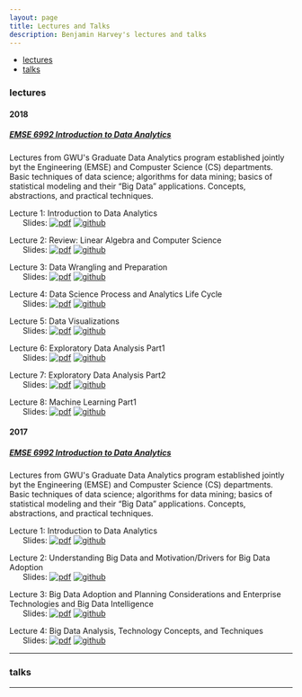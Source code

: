 ```yaml
---
layout: page
title: Lectures and Talks
description: Benjamin Harvey's lectures and talks
---
```

<div class="navbar">
    <div class="navbar-inner">
        <ul class="nav">
            <li><a href="#lectures">lectures</a></li>
            <li><a href="#talks">talks</a></li>
        </ul>
    </div>
</div>


### <a name="lectures"></a>lectures
####  2018
##### <a name="EMSE6992"></a>[EMSE 6992 Introduction to Data Analytics](https://bsharvey.github.io/)
Lectures from GWU's Graduate Data Analytics program established jointly byt the Engineering (EMSE) and Compuster Science (CS) departments.  Basic techniques of data science; algorithms for data mining; basics of statistical modeling and their “Big Data” applications. Concepts, abstractions, and practical techniques.

Lecture 1: Introduction to Data Analytics<br/>
&nbsp; &nbsp; &nbsp; Slides:
[![pdf](icons16/pdf-icon.png)](https://github.com/bsharvey/bsharvey.github.io/blob/master/assets/lectures_2018/LECTURE1-EMSE9662_20170830_bsharve.pdf)
[![github](icons16/github-icon.png)](https://github.com/bsharvey/bsharvey.github.io/tree/master/assets/lectures_2018)<br/>

Lecture 2: Review: Linear Algebra and Computer Science<br/>
&nbsp; &nbsp; &nbsp; Slides:
[![pdf](icons16/pdf-icon.png)](https://github.com/bsharvey/bsharvey.github.io/blob/master/assets/lectures_2018/LECTURE2a-EMSE9662_20180830_Fall2018.pdf)
[![github](icons16/github-icon.png)](https://github.com/bsharvey/bsharvey.github.io/tree/master/assets/lectures_2018)<br/>

Lecture 3: Data Wrangling and Preparation<br/>
&nbsp; &nbsp; &nbsp; Slides:
[![pdf](icons16/pdf-icon.png)](https://github.com/bsharvey/bsharvey.github.io/blob/master/assets/lectures_2018/LECTURE3-EMSE9662_20180910_Fall2018.pdf)
[![github](icons16/github-icon.png)](https://github.com/bsharvey/bsharvey.github.io/blob/master/assets/lectures_2018/LECTURE3-EMSE9662_20180910_Fall2018.pdf)

Lecture 4: Data Science Process and Analytics Life Cycle<br/>
&nbsp; &nbsp; &nbsp; Slides:
[![pdf](icons16/pdf-icon.png)](https://github.com/bsharvey/bsharvey.github.io/blob/master/assets/lectures_2018/LECTURE1a-EMSE9662_20180910_Fall2018.pdf)
[![github](icons16/github-icon.png)](https://github.com/bsharvey/bsharvey.github.io/blob/master/assets/lectures_2018/LECTURE1a-EMSE9662_20180910_Fall2018.pdf)

Lecture 5: Data Visualizations<br/>
&nbsp; &nbsp; &nbsp; Slides:
[![pdf](icons16/pdf-icon.png)](https://github.com/bsharvey/bsharvey.github.io/blob/master/assets/lectures_2018/LECTURE4-EMSE9662_20180910_Fall2018.pdf)
[![github](icons16/github-icon.png)](https://github.com/bsharvey/bsharvey.github.io/blob/master/assets/lectures_2018/LECTURE4-EMSE9662_20180910_Fall2018.pdf)

Lecture 6: Exploratory Data Analysis Part1<br/>
&nbsp; &nbsp; &nbsp; Slides:
[![pdf](icons16/pdf-icon.png)](https://github.com/bsharvey/bsharvey.github.io/blob/master/assets/lectures_2018/LECTURE5_EDA-EMSE9662_20181004_Fall2018.pdf)
[![github](icons16/github-icon.png)](https://github.com/bsharvey/bsharvey.github.io/blob/master/assets/lectures_2018/LECTURE5_EDA-EMSE9662_20181004_Fall2018.pdf)

Lecture 7: Exploratory Data Analysis Part2<br/>
&nbsp; &nbsp; &nbsp; Slides:
[![pdf](icons16/pdf-icon.png)](https://github.com/bsharvey/bsharvey.github.io/blob/master/assets/lectures_2018/LECTURE5_EDA-EMSE9662_20181004_Fall2018.pdf)
[![github](icons16/github-icon.png)](https://github.com/bsharvey/bsharvey.github.io/blob/master/assets/lectures_2018/LECTURE5_EDA-EMSE9662_20181004_Fall2018.pdf)

Lecture 8: Machine Learning Part1<br/>
&nbsp; &nbsp; &nbsp; Slides:
[![pdf](icons16/pdf-icon.png)](https://github.com/bsharvey/bsharvey.github.io/blob/master/assets/lectures_2018/LECTURE7_ML1-EMSE9662_20181004_Fall2018.pdf)
[![github](icons16/github-icon.png)](https://github.com/bsharvey/bsharvey.github.io/blob/master/assets/lectures_2018/LECTURE7_ML1-EMSE9662_20181004_Fall2018.pdf)

####  2017
##### <a name="EMSE6992"></a>[EMSE 6992 Introduction to Data Analytics](https://bsharvey.github.io/)
Lectures from GWU's Graduate Data Analytics program established jointly byt the Engineering (EMSE) and Compuster Science (CS) departments.  Basic techniques of data science; algorithms for data mining; basics of statistical modeling and their “Big Data” applications. Concepts, abstractions, and practical techniques.

Lecture 1: Introduction to Data Analytics<br/>
&nbsp; &nbsp; &nbsp; Slides:
[![pdf](icons16/pdf-icon.png)](https://github.com/bsharvey/bsharvey.github.io/blob/master/assets/lectures/LECTURE1-EMSE9662_20170830_bsharve.pdf)
[![github](icons16/github-icon.png)](https://github.com/bsharvey/bsharvey.github.io/tree/master/assets/lectures)<br/>

Lecture 2: Understanding Big Data and Motivation/Drivers for Big Data Adoption<br/>
&nbsp; &nbsp; &nbsp; Slides:
[![pdf](icons16/pdf-icon.png)](https://github.com/bsharvey/bsharvey.github.io/blob/master/assets/lectures/LECTURE2-EMSE9662_20170904_bsharve.pdf)
[![github](icons16/github-icon.png)](https://github.com/bsharvey/bsharvey.github.io/tree/master/assets/lectures)<br/>

Lecture 3: Big Data Adoption and Planning Considerations and Enterprise Technologies and Big Data Intelligence<br/>
&nbsp; &nbsp; &nbsp; Slides:
[![pdf](icons16/pdf-icon.png)](https://github.com/bsharvey/bsharvey.github.io/blob/master/assets/lectures/LECTURE3-EMSE9662_20170914_bsharve_new.pdf)
[![github](icons16/github-icon.png)](https://github.com/bsharvey/bsharvey.github.io/tree/master/assets/lectures)<br/>

Lecture 4: Big Data Analysis, Technology Concepts, and Techniques<br/>
&nbsp; &nbsp; &nbsp; Slides:
[![pdf](icons16/pdf-icon.png)](https://github.com/bsharvey/bsharvey.github.io/blob/master/assets/lectures/LECTURE4-EMSE9662_20170916_bsharve_new.pdf)
[![github](icons16/github-icon.png)](https://github.com/bsharvey/bsharvey.github.io/tree/master/assets/lectures)

---

### <a name="talks"></a>talks

---

